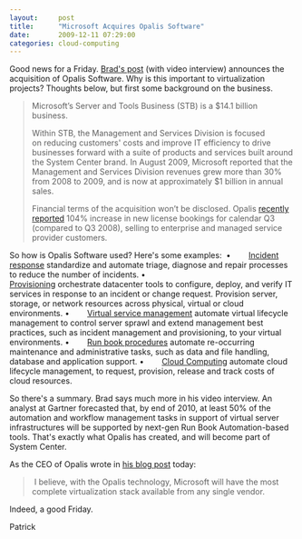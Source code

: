 ```yaml
---
layout:     post
title:      "Microsoft Acquires Opalis Software"
date:       2009-12-11 07:29:00
categories: cloud-computing
---
```

Good news for a Friday. [Brad's post](http://blogs.technet.com/systemcenter/archive/2009/12/11/microsoft-acquires-opalis-software.aspx "Brad's blog post") (with video interview) announces the acquisition of Opalis Software. Why is this important to virtualization projects? Thoughts below, but first some background on the business. 

> Microsoft’s Server and Tools Business (STB) is a $14.1 billion business.  
> 
> Within STB, the Management and Services Division is focused on reducing customers' costs and improve IT efficiency to drive businesses forward with a suite of products and services built around the System Center brand. In August 2009, Microsoft reported that the Management and Services Division revenues grew more than 30% from 2008 to 2009, and is now at approximately $1 billion in annual sales.
> 
> Financial terms of the acquisition won’t be disclosed. Opalis [recently reported](http://www.opalis.com/upload/pressreleases/OpalisQ309RecapPR.pdf) 104% increase in new license bookings for calendar Q3 (compared to Q3 2008), selling to enterprise and managed service provider customers. 

So how is Opalis Software used? Here's some examples:  •        [Incident response](http://opalis.com/Solutions_Incident_Response.asp) standardize and automate triage, diagnose and repair processes to reduce the number of incidents. •        [Provisioning](http://opalis.com/Solutions_Provisioning.asp) orchestrate datacenter tools to configure, deploy, and verify IT services in response to an incident or change request. Provision server, storage, or network resources across physical, virtual or cloud environments.  •        [Virtual service management](http://opalis.com/Solutions_Virtualization.asp) automate virtual lifecycle management to control server sprawl and extend management best practices, such as incident management and provisioning, to your virtual environments.  •        [Run book procedures](http://opalis.com/Solutions_Run_Book_Automation.asp) automate re-occurring maintenance and administrative tasks, such as data and file handling, database and application support. •        [Cloud Computing](http://opalis.com/Solutions_Cloud_Computing.asp) automate cloud lifecycle management, to request, provision, release and track costs of cloud resources.

So there's a summary. Brad says much more in his video interview. An analyst at Gartner forecasted that, by end of 2010, at least 50% of the automation and workflow management tasks in support of virtual server infrastructures will be supported by next-gen Run Book Automation-based tools. That's exactly what Opalis has created, and will become part of System Center.

As the CEO of Opalis wrote in [his blog post](http://tdelaughter.blogspot.com/2009/12/opalis-joins-microsoft-system-center.html "Opalis blog") today:

>  I believe, with the Opalis technology, Microsoft will have the most complete virtualization stack available from any single vendor.

Indeed, a good Friday.

Patrick
